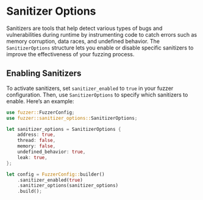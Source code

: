# Sanitizer Options

Sanitizers are tools that help detect various types of bugs and vulnerabilities during runtime by instrumenting code to catch errors such as memory corruption, data races, and undefined behavior. The `SanitizerOptions` structure lets you enable or disable specific sanitizers to improve the effectiveness of your fuzzing process.

## Enabling Sanitizers

To activate sanitizers, set `sanitizer_enabled` to `true` in your fuzzer configuration. Then, use `SanitizerOptions` to specify which sanitizers to enable. Here’s an example:

```rust
use fuzzer::FuzzerConfig;
use fuzzer::sanitizer_options::SanitizerOptions;

let sanitizer_options = SanitizerOptions {
    address: true,
    thread: false,
    memory: false,
    undefined_behavior: true,
    leak: true,
};

let config = FuzzerConfig::builder()
    .sanitizer_enabled(true)
    .sanitizer_options(sanitizer_options)
    .build();
``` 
